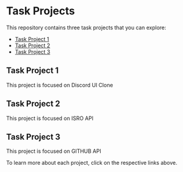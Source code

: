 # Task Projects

This repository contains three task projects that you can explore:

- [Task Project 1](https://github.com/iamaman526/ASSESMENT-TASK-/tree/main/DISCORD-CLONE)
- [Task Project 2](https://github.com/iamaman526/ASSESMENT-TASK-/tree/main/ISRO-API)
- [Task Project 3](https://github.com/iamaman526/ASSESMENT-TASK-/tree/main/GITHUB-API)

## Task Project 1

This project is focused on Discord UI Clone 

## Task Project 2

This project is focused on ISRO API

## Task Project 3

This project is focused on GITHUB API

To learn more about each project, click on the respective links above.
